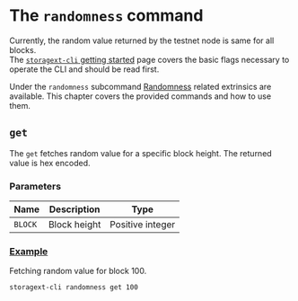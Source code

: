 # The `randomness` command

<div class="warning">
Currently, the random value returned by the testnet node is same for all blocks.
<br>
The <a href="./index.md"><code>storagext-cli</code> getting started</a> page covers the basic flags necessary to operate the CLI and should be read first.
</div>

Under the `randomness` subcommand [Randomness](../architecture/pallets/randomness.md) related extrinsics are available.
This chapter covers the provided commands and how to use them.

## `get`

The `get` fetches random value for a specific block height. The returned value is hex encoded.

### Parameters

| Name    | Description  | Type             |
| ------- | ------------ | ---------------- |
| `BLOCK` | Block height | Positive integer |

### <a class="header" id="get.example" href="#get.example">Example</a>

Fetching random value for block 100.

```bash
storagext-cli randomness get 100
```
